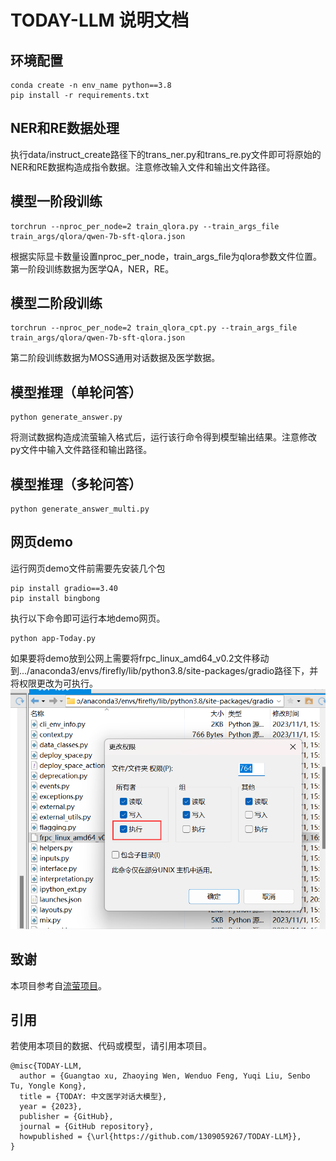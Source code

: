 # TODAY-LLM 说明文档

## 环境配置
```
conda create -n env_name python==3.8
pip install -r requirements.txt
```
## NER和RE数据处理
执行data/instruct_create路径下的trans_ner.py和trans_re.py文件即可将原始的NER和RE数据构造成指令数据。注意修改输入文件和输出文件路径。

## 模型一阶段训练
```
torchrun --nproc_per_node=2 train_qlora.py --train_args_file train_args/qlora/qwen-7b-sft-qlora.json
```
根据实际显卡数量设置nproc_per_node，train_args_file为qlora参数文件位置。第一阶段训练数据为医学QA，NER，RE。

## 模型二阶段训练
```
torchrun --nproc_per_node=2 train_qlora_cpt.py --train_args_file train_args/qlora/qwen-7b-sft-qlora.json
```
第二阶段训练数据为MOSS通用对话数据及医学数据。

## 模型推理（单轮问答）
```
python generate_answer.py
```
将测试数据构造成流萤输入格式后，运行该行命令得到模型输出结果。注意修改py文件中输入文件路径和输出路径。

## 模型推理（多轮问答）
```
python generate_answer_multi.py
```

## 网页demo
运行网页demo文件前需要先安装几个包
```
pip install gradio==3.40
pip install bingbong
```
执行以下命令即可运行本地demo网页。
```
python app-Today.py
```
如果要将demo放到公网上需要将frpc_linux_amd64_v0.2文件移动到.../anaconda3/envs/firefly/lib/python3.8/site-packages/gradio路径下，并将权限更改为可执行。
![demo](demo.jpg)

## 致谢
本项目参考自[流萤项目](https://github.com/yangjianxin1/Firefly)。

## 引用
若使用本项目的数据、代码或模型，请引用本项目。
```text
@misc{TODAY-LLM,
  author = {Guangtao xu, Zhaoying Wen, Wenduo Feng, Yuqi Liu, Senbo Tu, Yongle Kong},
  title = {TODAY: 中文医学对话大模型},
  year = {2023},
  publisher = {GitHub},
  journal = {GitHub repository},
  howpublished = {\url{https://github.com/1309059267/TODAY-LLM}},
}
```

